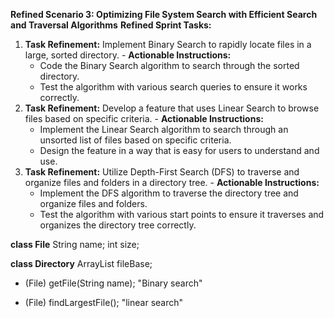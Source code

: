 **Refined Scenario 3: Optimizing File System Search with Efficient Search and Traversal Algorithms**
	**Refined Sprint Tasks:**

  1. **Task Refinement:** Implement Binary Search to rapidly locate files in a large, sorted directory.
    - **Actionable Instructions:**
        - Code the Binary Search algorithm to search through the sorted directory.
        - Test the algorithm with various search queries to ensure it works correctly.
  2. **Task Refinement:** Develop a feature that uses Linear Search to browse files based on specific criteria.
    - **Actionable Instructions:**
        - Implement the Linear Search algorithm to search through an unsorted list of files based on specific criteria.
        - Design the feature in a way that is easy for users to understand and use.
  3. **Task Refinement:** Utilize Depth-First Search (DFS) to traverse and organize files and folders in a directory tree.
    - **Actionable Instructions:**
        - Implement the DFS algorithm to traverse the directory tree and organize files and folders.
        - Test the algorithm with various start points to ensure it traverses and organizes the directory tree correctly.



**class File**
String name;
int size;



**class Directory**
ArrayList<File> fileBase;

+ (File) getFile(String name);
"Binary search"

+ (File) findLargestFile();
"linear search"



